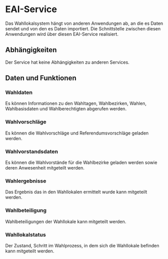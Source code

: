 # EAI-Service

Das Wahllokalsystem hängt von anderen Anwendungen ab, an die es Daten sendet und von den es Daten importiert.
Die Schnittstelle zwischen diesen Anwendungen wird über diesen EAI-Service realisiert.

## Abhängigkeiten

Der Service hat keine Abhängigkeiten zu anderen Services.

## Daten und Funktionen

### Wahldaten

Es können Informationen zu den Wahltagen, Wahlbezirken, Wahlen, Wahlbasisdaten und Wahlberechtigten abgerufen werden.

### Wahlvorschläge

Es können die Wahlvorschläge und Referendumsvorschläge geladen werden.

### Wahlvorstandsdaten

Es können die Wahlvorstände für die Wahlbezirke geladen werden sowie deren Anwesenheit mitgeteilt werden.

### Wahlergebnisse

Das Ergebnis das in den Wahllokalen ermittelt wurde kann mitgeteilt werden.

### Wahlbeteiligung

Wahlbeteiligungen der Wahllokale kann mitgeteilt werden.

### Wahllokalstatus

Der Zustand, Schritt im Wahlprozess, in dem sich die Wahllokale befinden kann mitgeteilt werden.